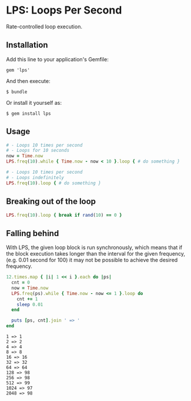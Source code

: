 LPS: Loops Per Second
=====================

Rate-controlled loop execution.

Installation
------------

Add this line to your application's Gemfile:

    gem 'lps'

And then execute:

    $ bundle

Or install it yourself as:

    $ gem install lps

Usage
-----

```ruby
# - Loops 10 times per second
# - Loops for 10 seconds
now = Time.now
LPS.freq(10).while { Time.now - now < 10 }.loop { # do something }

# - Loops 10 times per second
# - Loops indefinitely
LPS.freq(10).loop { # do something }
```

Breaking out of the loop
------------------------

```ruby
LPS.freq(10).loop { break if rand(10) == 0 }
```

Falling behind
--------------

With LPS, the given loop block is run synchronously,
which means that if the block execution takes longer than the interval for the given frequency,
(e.g. 0.01 second for 100)
it may not be possible to achieve the desired frequency.

```ruby
12.times.map { |i| 1 << i }.each do |ps|
  cnt = 0
  now = Time.now
  LPS.freq(ps).while { Time.now - now <= 1 }.loop do
    cnt += 1
    sleep 0.01
  end

  puts [ps, cnt].join ' => '
end
```

```
1 => 1
2 => 2
4 => 4
8 => 8
16 => 16
32 => 32
64 => 64
128 => 98
256 => 98
512 => 99
1024 => 97
2048 => 98
```
